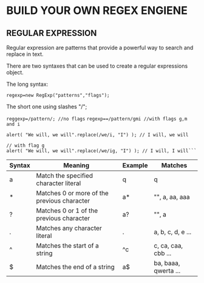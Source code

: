 # BUILD YOUR OWN REGEX ENGIENE

## REGULAR EXPRESSION

Regular expression are patterns that provide a powerful way to search and replace in text.

There are two syntaxes that can be used to create a regular expressions object.

The long syntax:

`regexp=new RegExp("patterns","flags");`

The short one using slashes "/";

`reggexp=/pattern/; //no flags`
`regexp==/pattern/gmi //with flags g,m and i`

````// no flag g
alert( "We will, we will".replace(/we/i, "I") ); // I will, we will

// with flag g
alert( "We will, we will".replace(/we/ig, "I") ); // I will, I will```

````

| Syntax | Meaning                                     | Example | Matches              |
| ------ | ------------------------------------------- | ------- | -------------------- |
| a      | Match the specified character literal       | q       | q                    |
| \*     | Matches 0 or more of the previous character | a\*     | "", a, aa, aaa       |
| ?      | Matches 0 or 1 of the previous character    | a?      | "", a                |
| .      | Matches any character literal               | .       | a, b, c, d, e ...    |
| ^      | Matches the start of a string               | ^c      | c, ca, caa, cbb ...  |
| $      | Matches the end of a string                 | a$      | ba, baaa, qwerta ... |
